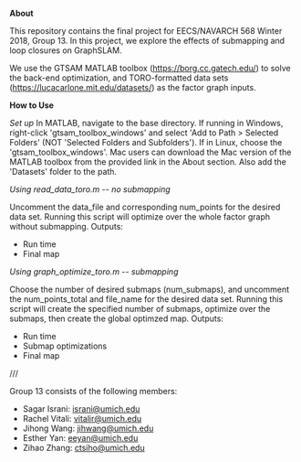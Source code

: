**About**

This repository contains the final project for EECS/NAVARCH 568 Winter 2018, Group 13. In this project, we explore the effects of submapping and loop closures on GraphSLAM. 

We use the GTSAM MATLAB toolbox (https://borg.cc.gatech.edu/) to solve the back-end optimization, and TORO-formatted data sets (https://lucacarlone.mit.edu/datasets/) as the factor graph inputs.

**How to Use**

*Set up*
In MATLAB, navigate to the base directory. If running in Windows, right-click 'gtsam_toolbox_windows' and select 'Add to Path > Selected Folders' (NOT 'Selected Folders and Subfolders'). If in Linux, choose the 'gtsam_toolbox_windows'. Mac users can download the Mac version of the MATLAB toolbox from the provided link in the About section. Also add the 'Datasets' folder to the path.

*Using read_data_toro.m -- no submapping*

Uncomment the data_file and corresponding num_points for the desired data set. Running this script will optimize over the whole factor graph without submapping.
Outputs:
- Run time
- Final map

*Using graph_optimize_toro.m -- submapping*

Choose the number of desired submaps (num_submaps), and uncomment the num_points_total and file_name for the desired data set. Running this script will create the specified number of submaps, optimize over the submaps, then create the global optimzed map. 
Outputs:
- Run time
- Submap optimizations
- Final map

///

Group 13 consists of the following members:
- Sagar Israni: israni@umich.edu
- Rachel Vitali: vitalir@umich.edu
- Jihong Wang: jihwang@umich.edu
- Esther Yan: eeyan@umich.edu
- Zihao Zhang: ctsiho@umich.edu
